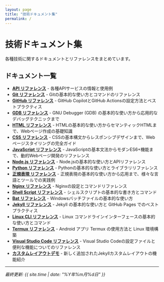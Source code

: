 ```yaml
---
layout: page
title: "技術ドキュメント集"
permalink: /
---
```


# 技術ドキュメント集

各種技術に関するドキュメントとリファレンスをまとめています。

## ドキュメント一覧

- **[API リファレンス](api.html)** - 各種APIサービスの情報と使用例
- **[Git リファレンス](git.html)** - Gitの基本的な使い方とコマンドのリファレンス
- **[GitHub リファレンス](github.html)** - GitHub CopilotとGitHub Actionsの設定方法とベストプラクティス
- **[GDB リファレンス](gdb.html)** - GNU Debugger (GDB) の基本的な使い方から応用的なデバッグテクニックまで
- **[HTML リファレンス](html.html)** - HTMLの基本的な使い方からセマンティックHTMLまで、Webページ作成の基礎知識
- **[CSS リファレンス](css.html)** - CSSの基本構文からレスポンシブデザインまで、Webページスタイリングの完全ガイド
- **[JavaScript リファレンス](javascript.html)** - JavaScriptの基本文法からモダンES6+機能まで、動的Webページ開発のリファレンス
- **[Node.js リファレンス](nodejs.html)** - Node.jsの基本的な使い方とAPIリファレンス
- **[Python リファレンス](python.html)** - Pythonの基本的な使い方とライブラリリファレンス
- **[正規表現 リファレンス](regexp.html)** - 正規表現の基本的な使い方から応用まで、様々な言語とツールでの実践例
- **[Nginx リファレンス](nginx.html)** - Nginxの設定とコマンドリファレンス
- **[Shell Script リファレンス](shellscript.html)** - シェルスクリプトの基本的な書き方とコマンド
- **[Bat リファレンス](bat.html)** - Windowsバッチファイルの基本的な使い方
- **[Jekyll リファレンス](jekyll.html)** - Jekyll の基本的な使い方と GitHub Pages でのベストプラクティス
- **[Linux CLI リファレンス](linux.html)** - Linux コマンドラインインターフェースの基本的な使い方とコマンド
- **[Termux リファレンス](termux.html)** - Android アプリ Termux の使用方法と Linux 環境構築
- **[Visual Studio Code リファレンス](vscode.html)** - Visual Studio Codeの設定ファイルと便利な機能についてのリファレンス
- **[カスタムレイアウトデモ](custom-layout-demo.html)** - 新しく追加されたJekyllカスタムレイアウトの機能紹介

---

*最終更新: {{ site.time | date: "%Y年%m月%d日" }}*
